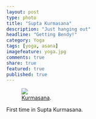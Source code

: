 ```yaml
---
layout: post
type: photo
title: "Supta Kurmasana"
description: "Just hanging out"
headline: "Getting Bendy!"
category: Yoga
tags: [yoga, asana]
imagefeature: yoga.jpg
comments: true
share: true
featured: true
published: true
---
```





<figure>
  <a href="http://i1208.photobucket.com/albums/cc370/apegg23/yoga_zpsm93t2zv6.jpg"><img src="http://i1208.photobucket.com/albums/cc370/apegg23/yoga_zpsm93t2zv6.jpg"></a>
  <figcaption><a href="http://abiethman.github.io/" data-toggle="tooltip" title="Visit my website">Kurmasana</a>.</figcaption>
</figure>

First time in Supta Kurmasana.